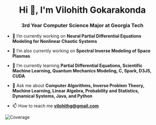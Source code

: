 <h1 align="center">Hi 👋, I'm Vilohith Gokarakonda</h1>
<h3 align="center">3rd Year Computer Science Major at Georgia Tech</h3>

- 🔭 I’m currently working on **Neural Partial Differential Equations Modeling for Nonlinear Chaotic Systems**
- 🔭 I’m also currently working on **Spectral Inverse Modeling of Space Plasmas**

- 🌱 I’m currently learning **Partial Differential Equations, Scientific Machine Learning, Quantum Mechanics Modeling, C, Spark, D3JS, CUDA**

- 💬 Ask me about **Computer Algorithms, Inverse Problem Theory, Machine Learning, Linear Algebra, Probability and Statistics, Dynamical Systems, Java, and Python**

- 📫 How to reach me **vilohithg@gmail.com**

![Coverage](https://img.shields.io/codecov/c/github/usernam/repo)



